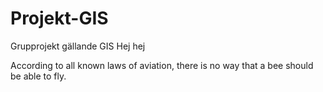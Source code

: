# Projekt-GIS
Grupprojekt gällande GIS
Hej hej

According to all known laws of aviation, there is no way that a bee should be able to fly.
